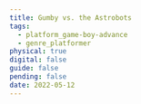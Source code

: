 ```yaml
---
title: Gumby vs. the Astrobots
tags:
  - platform_game-boy-advance
  - genre_platformer
physical: true
digital: false
guide: false
pending: false
date: 2022-05-12
---
```

